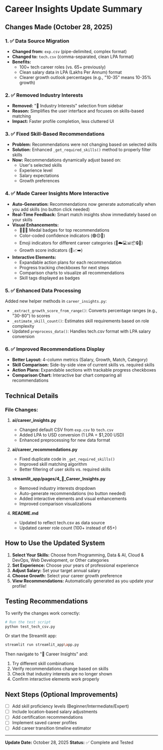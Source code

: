# Career Insights Update Summary

## Changes Made (October 28, 2025)

### 1. ✅ Data Source Migration
- **Changed from:** `exp.csv` (pipe-delimited, complex format)
- **Changed to:** `tech.csv` (comma-separated, clean LPA format)
- **Benefits:**
  - 100+ tech career roles (vs. 65+ previously)
  - Clean salary data in LPA (Lakhs Per Annum) format
  - Clearer growth outlook percentages (e.g., "10-35" means 10-35% growth)

### 2. ✅ Removed Industry Interests
- **Removed:** "🏢 Industry Interests" selection from sidebar
- **Reason:** Simplifies the user interface and focuses on skills-based matching
- **Impact:** Faster profile completion, less cluttered UI

### 3. ✅ Fixed Skill-Based Recommendations
- **Problem:** Recommendations were not changing based on selected skills
- **Solution:** Enhanced `_get_required_skills()` method to properly filter skills
- **Now:** Recommendations dynamically adjust based on:
  - User's selected skills
  - Experience level
  - Salary expectations
  - Growth preferences

### 4. ✅ Made Career Insights More Interactive
- **Auto-Generation:** Recommendations now generate automatically when you add skills (no button click needed)
- **Real-Time Feedback:** Smart match insights show immediately based on your skills
- **Visual Enhancements:**
  - 🥇🥈🥉 Medal badges for top recommendations
  - Color-coded confidence indicators (🟢🟡🔴)
  - Emoji indicators for different career categories (🤖☁️💻📊📦🔒📱)
  - Growth score indicators (🚀📈➡️)
- **Interactive Elements:**
  - Expandable action plans for each recommendation
  - Progress tracking checkboxes for next steps
  - Comparison charts to visualize all recommendations
  - Skill tags displayed as badges

### 5. ✅ Enhanced Data Processing
Added new helper methods in `career_insights.py`:
- `_extract_growth_score_from_range()`: Converts percentage ranges (e.g., "30-80") to scores
- `_estimate_skill_count()`: Estimates skill requirements based on role complexity
- Updated `preprocess_data()`: Handles tech.csv format with LPA salary conversion

### 6. ✅ Improved Recommendations Display
- **Better Layout:** 4-column metrics (Salary, Growth, Match, Category)
- **Skill Comparison:** Side-by-side view of current skills vs. required skills
- **Action Plans:** Expandable sections with trackable progress checkboxes
- **Comparison Chart:** Interactive bar chart comparing all recommendations

## Technical Details

### File Changes:
1. **ai/career_insights.py**
   - Changed default CSV from `exp.csv` to `tech.csv`
   - Added LPA to USD conversion (1 LPA = $1,200 USD)
   - Enhanced preprocessing for new data format
   
2. **ai/career_recommendations.py**
   - Fixed duplicate code in `_get_required_skills()`
   - Improved skill matching algorithm
   - Better filtering of user skills vs. required skills

3. **streamlit_app/pages/4_🎯_Career_Insights.py**
   - Removed industry interests dropdown
   - Auto-generate recommendations (no button needed)
   - Added interactive elements and visual enhancements
   - Improved comparison visualizations

4. **README.md**
   - Updated to reflect tech.csv as data source
   - Updated career role count (100+ instead of 65+)

## How to Use the Updated System

1. **Select Your Skills:** Choose from Programming, Data & AI, Cloud & DevOps, Web Development, or Other categories
2. **Set Experience:** Choose your years of professional experience
3. **Adjust Salary:** Set your target annual salary
4. **Choose Growth:** Select your career growth preference
5. **View Recommendations:** Automatically generated as you update your profile!

## Testing Recommendations

To verify the changes work correctly:

```python
# Run the test script
python test_tech_csv.py
```

Or start the Streamlit app:
```bash
streamlit run streamlit_app\app.py
```

Then navigate to "🎯 Career Insights" and:
1. Try different skill combinations
2. Verify recommendations change based on skills
3. Check that industry interests are no longer shown
4. Confirm interactive elements work properly

## Next Steps (Optional Improvements)

- [ ] Add skill proficiency levels (Beginner/Intermediate/Expert)
- [ ] Include location-based salary adjustments
- [ ] Add certification recommendations
- [ ] Implement saved career profiles
- [ ] Add career transition timeline estimator

---

**Update Date:** October 28, 2025
**Status:** ✅ Complete and Tested
